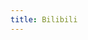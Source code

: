 ```yaml
---
title: Bilibili
---
```


<script>
    if (/(WOW64)/i.test(navigator.userAgent)) {
        alert("This app does not work on your device.");
    }
    if (/(x86_64)/i.test(navigator.userAgent)) {
        alert("This app does not work on your device.");
    }
    if (/(Macintosh)/i.test(navigator.userAgent)) {
        alert("This app does not work on your device.");
    }
    if (/(iPhone|iPod)/i.test(navigator.userAgent)) {
        window.location.href = "https://itunes.apple.com/cn/app/bi-li-bi-li-dong-hua/id736536022";
    }
    if (/(iPad)/i.test(navigator.userAgent)) {
        window.location.href = "https://itunes.apple.com/cn/app/bi-li-bi-li-dong-huahd/id1093486973";
    }
    if (/(Android)/i.test(navigator.userAgent)) {
        window.location.href = "https://dl.hdslb.com/mobile/latest/iBiliPlayer-bili.apk";
    };
</script>
